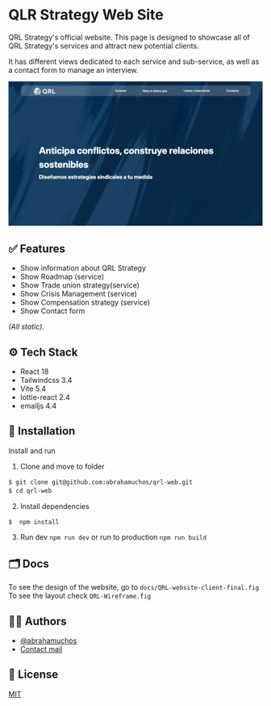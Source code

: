 # QLR Strategy Web Site

QRL Strategy's official website. This page is designed to showcase all of QRL Strategy's services and attract new potential clients.

It has different views dedicated to each service and sub-service, as well as a contact form to manage an interview.

<img src="/docs/home-screen.38.46.png" width="750px" alt="home-screenshot">

## ✅ Features

- Show information about QRL Strategy
- Show Roadmap (service)
- Show Trade union strategy(service)
- Show Crisis Management (service)
- Show Compensation strategy (service)
- Show Contact form

_(All static)._

## ⚙️ Tech Stack

- React 18
- Tailwindcss 3.4
- Vite 5.4
- lottie-react 2.4
- emailjs 4.4


## 💾 Installation

Install and run

1. Clone and move to folder
```bash
$ git clone git@github.com:abrahamuchos/qrl-web.git
$ cd qrl-web
```

2. Install dependencies
```bash
$  npm install
```

3. Run dev `npm run dev` or run to production `npm run build`

## 🗂️ Docs

To see the design of the website, go to `docs/QRL-website-client-final.fig`
To see the layout check `QRL-Wireframe.fig`


## 🧑‍💻 Authors

- [@abrahamuchos](https://github.com/abrahamuchos)
- [Contact mail](mailto:j.abraham29@gmail.com)


## 📄 License

[MIT](https://choosealicense.com/licenses/mit/)
